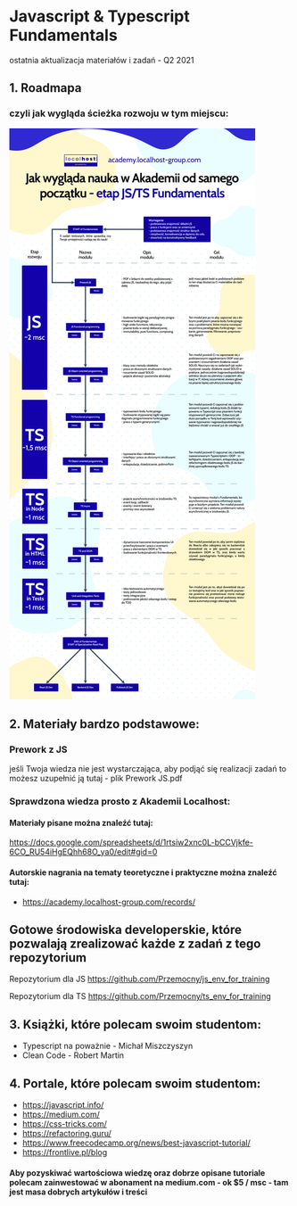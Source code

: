 # Javascript & Typescript Fundamentals
ostatnia aktualizacja materiałów i zadań - Q2 2021

## 1. Roadmapa
### czyli jak wygląda ścieżka rozwoju w tym miejscu:
![alt text](roadmapa_etapu.png "Roadmapa")

## 2. Materiały bardzo podstawowe:

### Prework z JS 
jeśli Twoja wiedza nie jest wystarczająca, aby podjąć się realizacji zadań to możesz uzupełnić ją tutaj - plik Prework JS.pdf

### Sprawdzona wiedza prosto z Akademii Localhost:

#### Materiały pisane można znaleźć tutaj:
https://docs.google.com/spreadsheets/d/1rtsiw2xnc0L-bCCVjkfe-6CO_RU54iHgEQhh68O_ya0/edit#gid=0

#### Autorskie nagrania na tematy teoretyczne i praktyczne można znaleźć tutaj:
- https://academy.localhost-group.com/records/

## Gotowe środowiska developerskie, które pozwalają zrealizować każde z zadań z tego repozytorium

Repozytorium dla JS
https://github.com/Przemocny/js_env_for_training

Repozytorium dla TS
https://github.com/Przemocny/ts_env_for_training

## 3. Książki, które polecam swoim studentom:
- Typescript na poważnie - Michał Miszczyszyn
- Clean Code - Robert Martin

## 4. Portale, które polecam swoim studentom:
- https://javascript.info/
- https://medium.com/
- https://css-tricks.com/
- https://refactoring.guru/
- https://www.freecodecamp.org/news/best-javascript-tutorial/
- https://frontlive.pl/blog

#### Aby pozyskiwać wartościowa wiedzę oraz dobrze opisane tutoriale polecam zainwestować w abonament na medium.com - ok $5 / msc - tam jest masa dobrych artykułów i treści
